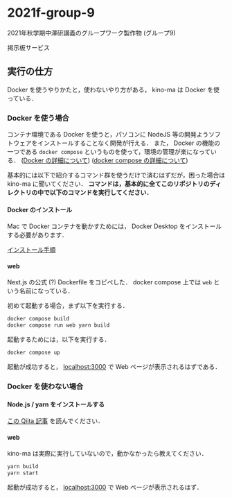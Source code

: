 # 2021f-group-9
2021年秋学期中澤研講義のグループワーク製作物 (グループ9)

掲示板サービス

## 実行の仕方
Docker を使うやりかたと，使わないやり方がある， kino-ma は Docker を使っている．

### Docker を使う場合
コンテナ環境である Docker を使うと，パソコンに NodeJS 等の開発ようソフトウェアをインストールすることなく開発が行える．
また， Docker の機能の一つである `docker compose` というものを使って，環境の管理が楽になっている．
([Docker の詳細について](https://knowledge.sakura.ad.jp/13265/))
([docker compose の詳細について](https://knowledge.sakura.ad.jp/16862/))

基本的には以下で紹介するコマンド群を使うだけで済むはずだが，困った場合は kino-ma に聞いてください．
**コマンドは，基本的に全てこのリポジトリのディレクトリの中で以下のコマンドを実行してください．**

#### Docker のインストール
Mac で Docker コンテナを動かすためには， Docker Desktop をインストールする必要があります．

[インストール手順](https://sukkiri.jp/technologies/virtualizers/docker/docker-mac_install.html)

#### web
Next.js の公式 (?) Dockerfile をコピペした． docker compose 上では `web` という名前になっている．

初めて起動する場合，まず以下を実行する．

```sh
docker compose build
docker compose run web yarn build
```

起動するためには，以下を実行する．

```sh
docker compose up
```

起動が成功すると， [localhost:3000](http://localhost:3000) で Web ページが表示されるはずである．

### Docker を使わない場合

#### Node.js / yarn をインストールする
[この Qiita 記事](https://qiita.com/suisui654/items/1b89446e03991c7c2c3d) を読んでください．

#### web
kino-ma は実際に実行していないので，動かなかったら教えてください．

```sh
yarn build
yarn start
```

起動が成功すると， [localhost:3000](http://localhost:3000) で Web ページが表示されるはず．